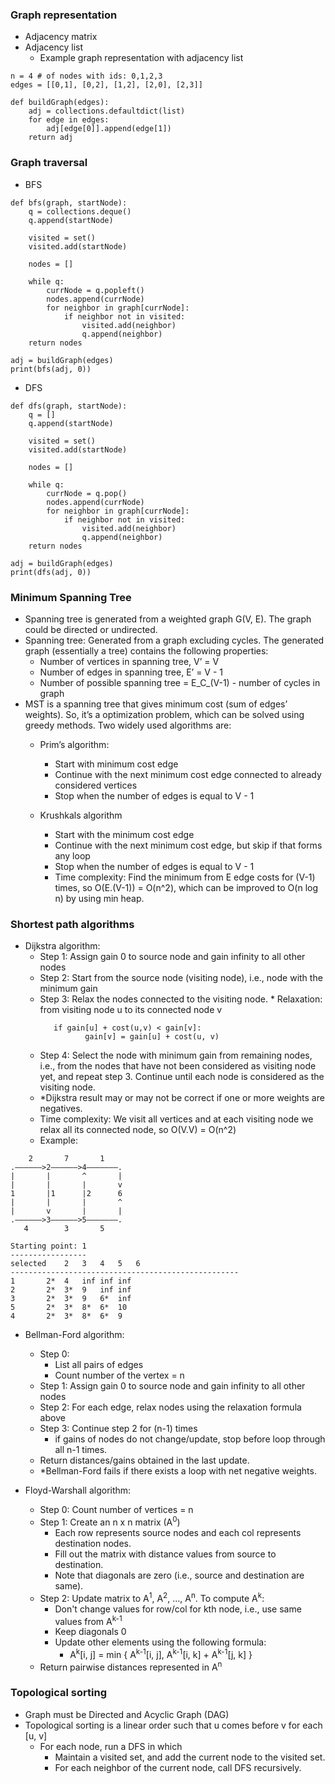 ### Graph representation
* Adjacency matrix
* Adjacency list
  * Example graph representation with adjacency list
```
n = 4 # of nodes with ids: 0,1,2,3
edges = [[0,1], [0,2], [1,2], [2,0], [2,3]]

def buildGraph(edges):
    adj = collections.defaultdict(list)
    for edge in edges:
        adj[edge[0]].append(edge[1])
    return adj
```
### Graph traversal
* BFS
```
def bfs(graph, startNode):
    q = collections.deque()
    q.append(startNode)
    
    visited = set()
    visited.add(startNode)
    
    nodes = []
    
    while q:
        currNode = q.popleft()
        nodes.append(currNode)
        for neighbor in graph[currNode]:
            if neighbor not in visited:
                visited.add(neighbor)
                q.append(neighbor)
    return nodes

adj = buildGraph(edges)
print(bfs(adj, 0))
```

* DFS
```
def dfs(graph, startNode):
    q = []
    q.append(startNode)
    
    visited = set()
    visited.add(startNode)
    
    nodes = []
    
    while q:
        currNode = q.pop()
        nodes.append(currNode)
        for neighbor in graph[currNode]:
            if neighbor not in visited:
                visited.add(neighbor)
                q.append(neighbor)
    return nodes

adj = buildGraph(edges)
print(dfs(adj, 0))
```

### Minimum Spanning Tree
* Spanning tree is generated from a weighted graph G(V, E). The graph could be directed or undirected.
* Spanning tree: Generated from a graph excluding cycles. The generated graph (essentially a tree) contains the following properties:
  * Number of vertices in spanning tree, V’ = V
  * Number of edges in spanning tree, E’ = V - 1
  * Number of possible spanning tree = E_C_(V-1) - number of cycles in graph
* MST is a spanning tree that gives minimum cost (sum of edges’ weights). So, it’s a optimization problem, which can be solved using greedy methods. Two widely used algorithms are:
  * Prim’s algorithm:
    * Start with minimum cost edge
    * Continue with the next minimum cost edge connected to already considered vertices
    * Stop when the number of edges is equal to V - 1

  * Krushkals algorithm
    * Start with the minimum cost edge
    * Continue with the next minimum cost edge, but skip if that forms any loop
    * Stop when the number of edges is equal to V - 1
    * Time complexity: Find the minimum from E edge costs for (V-1) times, so O(E.(V-1)) = O(n^2), which can be improved to O(n log n) by using min heap.

### Shortest path algorithms
* Dijkstra algorithm:
  * Step 1: Assign gain 0 to source node and gain infinity to all other nodes
  * Step 2: Start from the source node (visiting node), i.e., node with the minimum gain
  * Step 3: Relax the nodes connected to the visiting node.
	    * Relaxation: from visiting node u to its connected node v
     ```
	    if gain[u] + cost(u,v) < gain[v]:
		       gain[v] = gain[u] + cost(u, v)
     ```
  * Step 4: Select the node with minimum gain from remaining nodes, i.e., from the nodes that have not been considered as visiting node yet, and repeat step 3. Continue until each node is considered as the visiting node.
  * *Dijkstra result may or may not be correct if one or more weights are negatives.
  * Time complexity: We visit all vertices and at each visiting node we relax all its connected node, so O(V.V) = O(n^2)
  * Example:
```
    2       7       1
.——————>2——————>4———————.
|       |       ^       |
|       |       |       v
1       |1      |2      6
|       |       |       ^
|       v       |       |
.——————>3——————>5———————.
   4        3       5

Starting point: 1
-----------------
selected	2	3	4	5	6
---------------------------------------------------
1		2*	4	inf	inf	inf
2		2*	3*	9	inf	inf
3		2*	3*	9	6*	inf
5		2*	3*	8*	6*	10
4		2*	3*	8*	6*	9
```

* Bellman-Ford algorithm:
  * Step 0:
    * List all pairs of edges
    * Count number of the vertex = n
  * Step 1: Assign gain 0 to source node and gain infinity to all other nodes
  * Step 2: For each edge, relax nodes using the relaxation formula above
  * Step 3: Continue step 2 for (n-1) times
    * if gains of nodes do not change/update, stop before loop through all n-1 times.
  * Return distances/gains obtained in the last update.
  * *Bellman-Ford fails if there exists a loop with net negative weights.

* Floyd-Warshall algorithm:
  * Step 0: Count number of vertices = n
  * Step 1: Create an n x n matrix (A<sup>0</sup>)
    * Each row represents source nodes and each col represents destination nodes.
    * Fill out the matrix with distance values from source to destination.
    * Note that diagonals are zero (i.e., source and destination are same).
  * Step 2: Update matrix to A<sup>1</sup>, A<sup>2</sup>, ..., A<sup>n</sup>. To compute A<sup>k</sup>:
    * Don't change values for row/col for kth node, i.e., use same values from A<sup>k-1</sup>
    * Keep diagonals 0
    * Update other elements using the following formula:
      * A<sup>k</sup>[i, j] = min { A<sup>k-1</sup>[i, j], A<sup>k-1</sup>[i, k] + A<sup>k-1</sup>[j, k] }
  * Return pairwise distances represented in A<sup>n</sup>

### Topological sorting
* Graph must be Directed and Acyclic Graph (DAG)
* Topological sorting is a linear order such that u comes before v for each [u, v]
  * For each node, run a DFS in which
    * Maintain a visited set, and add the current node to the visited set.
    * For each neighbor of the current node, call DFS recursively.
